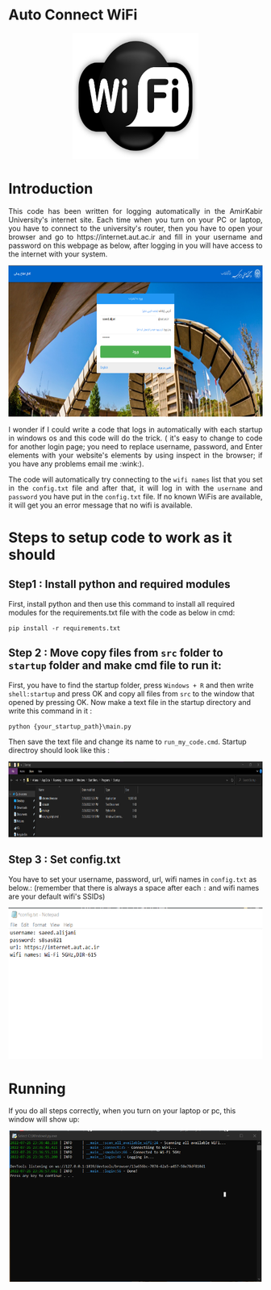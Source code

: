 # Auto Connect WiFi


  <p align="center">
  <img 
    width="250"
    height="250"
    src="./images/logo.png"
  >
</p>

# Introduction
<div style="text-align: justify"> This code has been written for logging automatically in the AmirKabir University's internet site. Each time when you turn on your PC or laptop, you have to connect to the university's router, then you have to open your browser and go to https://internet.aut.ac.ir and fill in your username and password on this webpage as below, after logging in you will have access to the internet with your system. </div>
  <p align="center">
  <img 
    width="700"
    height="300"
    src="./images/login_page.png"
  >
</p>

<div style="text-align: justify"> I wonder if I could write a code that logs in automatically with each startup in windows os and this code will do the trick. ( it's easy to change to code for another login page; you need to replace username, password, and Enter elements with your website's elements by using inspect in the browser; if you have any problems email me :wink:).
  
 The code will automatically try connecting to the `wifi names` list that you set in the `config.txt` file and after that, it will log in with the `username` and `password` you have put in the `config.txt` file. If no known WiFis are available, it will get you an error message that no wifi is available.</div>

# Steps to setup code to work as it should
## Step1 : Install python and required modules


First, install python and then use this command to install all required modules for the requirements.txt file with the code as below in cmd:
```
pip install -r requirements.txt
```
## Step 2 : Move copy files from `src` folder to `startup` folder and make cmd file to run it:

First, you have to find the startup folder, press `Windows + R` and then write `shell:startup` and press OK and copy all files from `src` to the window that opened by pressing OK. Now make a text file in the startup directory and write this command in it :
```
python {your_startup_path}\main.py
```
Then save the text file and change its name to `run_my_code.cmd`. Startup directroy should look like this : 
<p align="center">
  <img 
    width="1000"
    height="150"
    src="./images/startup.png"
  >
</p>

## Step 3 : Set config.txt

You have to set your username, password, url, wifi names in `config.txt` as below.: (remember that there is always a space after each `:` and wifi names are your default wifi's SSIDs)
 <p align="center">
  <img 
    width="700"
    height="300"
    src="./images/config.txt.png"
  >
</p>

# Running 
If you do all steps correctly, when you turn on your laptop or pc, this window will show up:
 <p align="center">
  <img 
    width="500"
    height="300"
    src="./images/cmd.png"
  >
</p>
